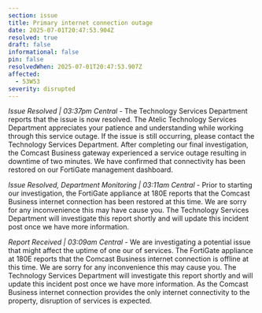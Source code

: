 ```yaml
---
section: issue
title: Primary internet connection outage
date: 2025-07-01T20:47:53.904Z
resolved: true
draft: false
informational: false
pin: false
resolvedWhen: 2025-07-01T20:47:53.907Z
affected:
  - 53W53
severity: disrupted
---
```

*Issue Resolved | 03:37pm Central* - The Technology Services Department reports that the issue is now resolved. The Atelic Technology Services Department appreciates your patience and understanding while working through this service outage. If the issue is still occurring, please contact the Technology Services Department. After completing our final investigation, the Comcast Business gateway experienced a service outage resulting in downtime of two minutes. We have confirmed that connectivity has been restored on our FortiGate management dashboard.

*Issue Resolved, Department Monitoring | 03:11am Central* - Prior to starting our investigation, the FortiGate appliance at 180E reports that the Comcast Business internet connection has been restored at this time. We are sorry for any inconvenience this may have cause you. The Technology Services Department will investigate this report shortly and will update this incident post once we have more information.

*Report Received | 03:09am Central* - We are investigating a potential issue that might affect the uptime of one our of services. The FortiGate appliance at 180E reports that the Comcast Business internet connection is offline at this time. We are sorry for any inconvenience this may cause you. The Technology Services Department will investigate this report shortly and will update this incident post once we have more information. As the Comcast Business internet connection provides the only internet connectivity to the property, disruption of services is expected.